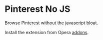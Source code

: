 Pinterest No JS
===============

Browse Pinterest without the javascript bloat.

Install the extension from Opera [addons](https://addons.opera.com/en/extensions/details/pinterest_nojs).
